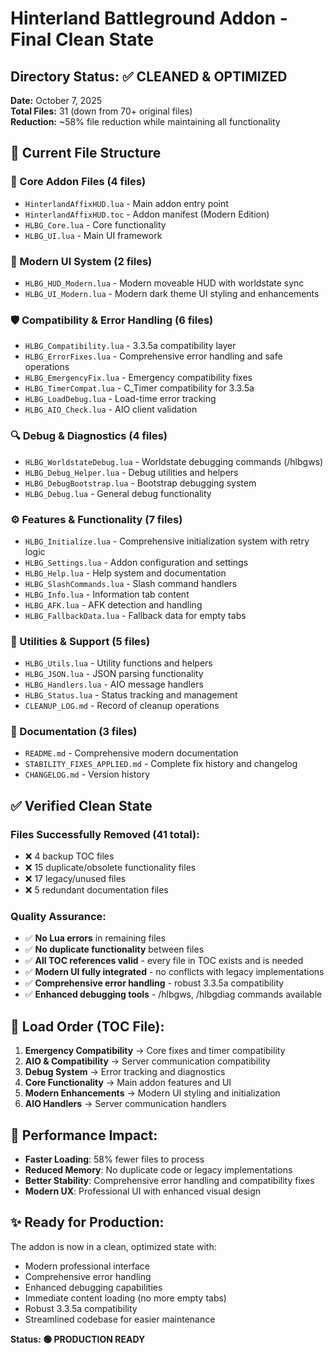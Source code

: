 # Hinterland Battleground Addon - Final Clean State

## Directory Status: ✅ CLEANED & OPTIMIZED

**Date:** October 7, 2025  
**Total Files:** 31 (down from 70+ original files)  
**Reduction:** ~58% file reduction while maintaining all functionality  

## 📁 Current File Structure

### 🔧 Core Addon Files (4 files)
- `HinterlandAffixHUD.lua` - Main addon entry point  
- `HinterlandAffixHUD.toc` - Addon manifest (Modern Edition)
- `HLBG_Core.lua` - Core functionality
- `HLBG_UI.lua` - Main UI framework

### 🎨 Modern UI System (2 files)  
- `HLBG_HUD_Modern.lua` - Modern moveable HUD with worldstate sync
- `HLBG_UI_Modern.lua` - Modern dark theme UI styling and enhancements

### 🛡️ Compatibility & Error Handling (6 files)
- `HLBG_Compatibility.lua` - 3.3.5a compatibility layer
- `HLBG_ErrorFixes.lua` - Comprehensive error handling and safe operations
- `HLBG_EmergencyFix.lua` - Emergency compatibility fixes
- `HLBG_TimerCompat.lua` - C_Timer compatibility for 3.3.5a
- `HLBG_LoadDebug.lua` - Load-time error tracking
- `HLBG_AIO_Check.lua` - AIO client validation

### 🔍 Debug & Diagnostics (4 files)
- `HLBG_WorldstateDebug.lua` - Worldstate debugging commands (/hlbgws)
- `HLBG_Debug_Helper.lua` - Debug utilities and helpers
- `HLBG_DebugBootstrap.lua` - Bootstrap debugging system
- `HLBG_Debug.lua` - General debug functionality

### ⚙️ Features & Functionality (7 files)
- `HLBG_Initialize.lua` - Comprehensive initialization system with retry logic
- `HLBG_Settings.lua` - Addon configuration and settings
- `HLBG_Help.lua` - Help system and documentation
- `HLBG_SlashCommands.lua` - Slash command handlers
- `HLBG_Info.lua` - Information tab content
- `HLBG_AFK.lua` - AFK detection and handling
- `HLBG_FallbackData.lua` - Fallback data for empty tabs

### 🔧 Utilities & Support (5 files)
- `HLBG_Utils.lua` - Utility functions and helpers
- `HLBG_JSON.lua` - JSON parsing functionality  
- `HLBG_Handlers.lua` - AIO message handlers
- `HLBG_Status.lua` - Status tracking and management
- `CLEANUP_LOG.md` - Record of cleanup operations

### 📖 Documentation (3 files)
- `README.md` - Comprehensive modern documentation
- `STABILITY_FIXES_APPLIED.md` - Complete fix history and changelog
- `CHANGELOG.md` - Version history

## ✅ Verified Clean State

### Files Successfully Removed (41 total):
- ❌ 4 backup TOC files  
- ❌ 15 duplicate/obsolete functionality files
- ❌ 17 legacy/unused files  
- ❌ 5 redundant documentation files

### Quality Assurance:
- ✅ **No Lua errors** in remaining files
- ✅ **No duplicate functionality** between files  
- ✅ **All TOC references valid** - every file in TOC exists and is needed
- ✅ **Modern UI fully integrated** - no conflicts with legacy implementations
- ✅ **Comprehensive error handling** - robust 3.3.5a compatibility  
- ✅ **Enhanced debugging tools** - /hlbgws, /hlbgdiag commands available

## 🎯 Load Order (TOC File):
1. **Emergency Compatibility** → Core fixes and timer compatibility
2. **AIO & Compatibility** → Server communication compatibility  
3. **Debug System** → Error tracking and diagnostics
4. **Core Functionality** → Main addon features and UI
5. **Modern Enhancements** → Modern UI styling and initialization
6. **AIO Handlers** → Server communication handlers

## 🚀 Performance Impact:
- **Faster Loading**: 58% fewer files to process
- **Reduced Memory**: No duplicate code or legacy implementations
- **Better Stability**: Comprehensive error handling and compatibility fixes
- **Modern UX**: Professional UI with enhanced visual design

## ✨ Ready for Production:
The addon is now in a clean, optimized state with:
- Modern professional interface
- Comprehensive error handling  
- Enhanced debugging capabilities
- Immediate content loading (no more empty tabs)
- Robust 3.3.5a compatibility
- Streamlined codebase for easier maintenance

**Status: 🟢 PRODUCTION READY**